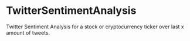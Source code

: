 # TwitterSentimentAnalysis
Twitter Sentiment Analysis for a stock or cryptocurrency ticker over last x amount of tweets.
